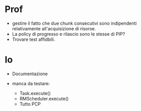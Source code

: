 # Prof
- gestire il fatto che due chunk consecutivi sono indipendenti relativamente all'acquisizione di risorse.
- La policy di progresso e rilascio sono le stesse di PIP?
- Trovare test affidbili.

# Io
- Documentazione


- manca da testare:
    - Task.execute()
    - RMScheduler.execute()
    - Tutto PCP